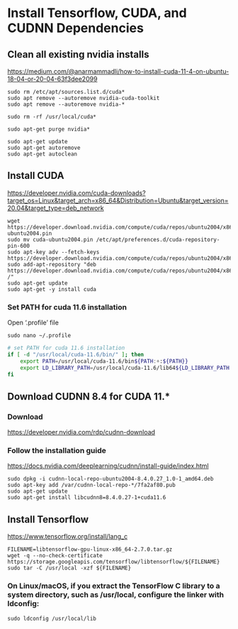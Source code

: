# Install Tensorflow, CUDA, and CUDNN Dependencies

## Clean all existing nvidia installs

https://medium.com/@anarmammadli/how-to-install-cuda-11-4-on-ubuntu-18-04-or-20-04-63f3dee2099

```console
sudo rm /etc/apt/sources.list.d/cuda*
sudo apt remove --autoremove nvidia-cuda-toolkit
sudo apt remove --autoremove nvidia-*

sudo rm -rf /usr/local/cuda*

sudo apt-get purge nvidia*

sudo apt-get update
sudo apt-get autoremove
sudo apt-get autoclean
```

## Install CUDA

https://developer.nvidia.com/cuda-downloads?target_os=Linux&target_arch=x86_64&Distribution=Ubuntu&target_version=20.04&target_type=deb_network

```console
wget https://developer.download.nvidia.com/compute/cuda/repos/ubuntu2004/x86_64/cuda-ubuntu2004.pin
sudo mv cuda-ubuntu2004.pin /etc/apt/preferences.d/cuda-repository-pin-600
sudo apt-key adv --fetch-keys https://developer.download.nvidia.com/compute/cuda/repos/ubuntu2004/x86_64/7fa2af80.pub
sudo add-apt-repository "deb https://developer.download.nvidia.com/compute/cuda/repos/ubuntu2004/x86_64/ /"
sudo apt-get update
sudo apt-get -y install cuda
```

### Set PATH for cuda 11.6 installation

Open ‘.profile’ file

```console
sudo nano ~/.profile
```

```bash
# set PATH for cuda 11.6 installation
if [ -d "/usr/local/cuda-11.6/bin/" ]; then
    export PATH=/usr/local/cuda-11.6/bin${PATH:+:${PATH}}
    export LD_LIBRARY_PATH=/usr/local/cuda-11.6/lib64${LD_LIBRARY_PATH:+:${LD_LIBRARY_PATH}}
fi
```

## Download CUDNN 8.4 for CUDA 11.*

### Download
https://developer.nvidia.com/rdp/cudnn-download

### Follow the installation guide

https://docs.nvidia.com/deeplearning/cudnn/install-guide/index.html

```console
sudo dpkg -i cudnn-local-repo-ubuntu2004-8.4.0.27_1.0-1_amd64.deb
sudo apt-key add /var/cudnn-local-repo-*/7fa2af80.pub
sudo apt-get update
sudo apt-get install libcudnn8=8.4.0.27-1+cuda11.6
```

## Install Tensorflow

https://www.tensorflow.org/install/lang_c

```console
FILENAME=libtensorflow-gpu-linux-x86_64-2.7.0.tar.gz
wget -q --no-check-certificate https://storage.googleapis.com/tensorflow/libtensorflow/${FILENAME}
sudo tar -C /usr/local -xzf ${FILENAME}
```

### On Linux/macOS, if you extract the TensorFlow C library to a system directory, such as /usr/local, configure the linker with ldconfig:

```console
sudo ldconfig /usr/local/lib
```